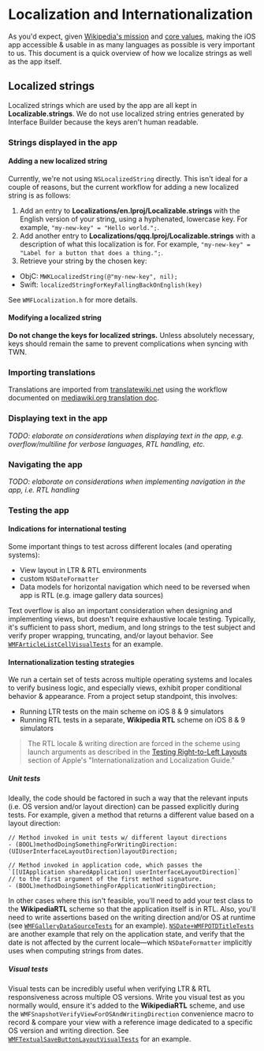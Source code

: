 # Localization and Internationalization
As you'd expect, given [Wikipedia's mission](https://wikimediafoundation.org/wiki/Mission_statement) and [core values](https://wikimediafoundation.org/wiki/Values), making the iOS app accessible & usable in as many languages as possible is very important to us.  This document is a quick overview of how we localize strings as well as the app itself.

## Localized strings
Localized strings which are used by the app are all kept in **Localizable.strings**.  We do not use localized string entries generated by Interface Builder because the keys aren't human readable.
### Strings displayed in the app
#### Adding a new localized string
Currently, we're not using `NSLocalizedString` directly.  This isn't ideal for a couple of reasons, but the current workflow for adding a new localized string is as follows:

1. Add an entry to **Localizations/en.lproj/Localizable.strings** with the English version of your string, using a hyphenated, lowercase key. For example, `"my-new-key" = "Hello world.";`.
2. Add another entry to **Localizations/qqq.lproj/Localizable.strings** with a description of what this localization is for. For example, `"my-new-key" = "Label for a button that does a thing.";`.
3. Retrieve your string by the chosen key:
  - ObjC: `MWKLocalizedString(@"my-new-key", nil);`
  - Swift: `localizedStringForKeyFallingBackOnEnglish(key)`

See `WMFLocalization.h` for more details.

#### Modifying a localized string
**Do not change the keys for localized strings.** Unless absolutely necessary, keys should remain the same to prevent complications when syncing with TWN.

### Importing translations
Translations are imported from [translatewiki.net](https://translatewiki.net) using the workflow documented on [mediawiki.org translation doc](https://www.mediawiki.org/wiki/Translation_of_app_string_resources#TWN_sync_for_iOS).

### Displaying text in the app
_TODO: elaborate on considerations when displaying text in the app, e.g. overflow/multiline for verbose languages, RTL handling, etc._

### Navigating the app
_TODO: elaborate on considerations when implementing navigation in the app, i.e. RTL handling_

### Testing the app
#### Indications for international testing
Some important things to test across different locales (and operating systems):

- View layout in LTR & RTL environments
- custom `NSDateFormatter`
- Data models for horizontal navigation which need to be reversed when app is RTL (e.g. image gallery data sources)

Text overflow is also an important consideration when designing and implementing views, but doesn't require exhaustive locale testing.  Typically, it's sufficient to pass short, medium, and long strings to the test subject and verify proper wrapping, truncating, and/or layout behavior. See [`WMFArticleListCellVisualTests`](../WikipediaUnitTests/Code/WMFArticleListCellVisualTests.m) for an example.

#### Internationalization testing strategies
We run a certain set of tests across multiple operating systems and locales to verify business logic, and especially views, exhibit proper conditional behavior & appearance.  From a project setup standpoint, this involves:

- Running LTR tests on the main scheme on iOS 8 & 9 simulators
- Running RTL tests in a separate, **Wikipedia RTL** scheme on iOS 8 & 9 simulators

> The RTL locale & writing direction are forced in the scheme using launch arguments as described in the [Testing Right-to-Left Layouts](https://developer.apple.com/library/ios/documentation/MacOSX/Conceptual/BPInternational/TestingYourInternationalApp/TestingYourInternationalApp.html) section of Apple's "Internationalization and Localization Guide."

##### Unit tests
Ideally, the code should be factored in such a way that the relevant inputs (i.e. OS version and/or layout direction) can be passed explicitly during tests.  For example, given a method that returns a different value based on a layout direction:
``` objc
// Method invoked in unit tests w/ different layout directions
- (BOOL)methodDoingSomethingForWritingDirection:(UIUserInterfaceLayoutDirection)layoutDirection;

// Method invoked in application code, which passes the `[[UIApplication sharedApplication] userInterfaceLayoutDirection]`
// to the first argument of the first method signature.
- (BOOL)methodDoingSomethingForApplicationWritingDirection;
```

In other cases where this isn't feasible, you'll need to add your test class to the **WikipediaRTL** scheme so that the application itself is in RTL.  Also, you'll need to write assertions based on the writing direction and/or OS at runtime (see [`WMFGalleryDataSourceTests`](../WikipediaUnitTests/Code/WMFGalleryDataSourceTests.m#L36) for an example). [`NSDate+WMFPOTDTitleTests`](../WikipediaUnitTests/Code/NSDate+WMFPOTDTitleTests.m) are another example that rely on the application state, and verify that the date is not affected by the current locale—which `NSDateFormatter` implicitly uses when computing strings from dates.

##### Visual tests
Visual tests can be incredibly useful when verifying LTR & RTL responsiveness across multiple OS versions.  Write you visual test as you normally would, ensure it's added to the **WikipediaRTL** scheme, and use the `WMFSnapshotVerifyViewForOSAndWritingDirection` convenience macro to record & compare your view with a reference image dedicated to a specific OS version and writing direction.  See [`WMFTextualSaveButtonLayoutVisualTests`](../WikipediaUnitTests/Code/WMFTextualSaveButtonLayoutVisualTests.m) for an example.

